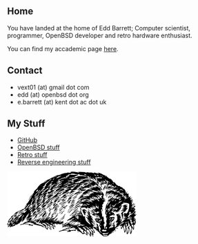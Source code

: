 Home
----

You have landed at the home of Edd Barrett; Computer scientist,
programmer, OpenBSD developer and retro hardware enthusiast.

You can find my accademic page [here](http://www.cs.kent.ac.uk/people/rpg/eb771/).

Contact
-------

- vext01 (at) gmail dot com
- edd (at) openbsd dot org
- e.barrett (at) kent dot ac dot uk

My Stuff
--------

- [GitHub](https://github.com/vext01/)
- [OpenBSD stuff](openbsd.html)
- [Retro stuff](retro.html)
- [Reverse engineering stuff](reveng.html)

![A Badger](res/badger.png)


